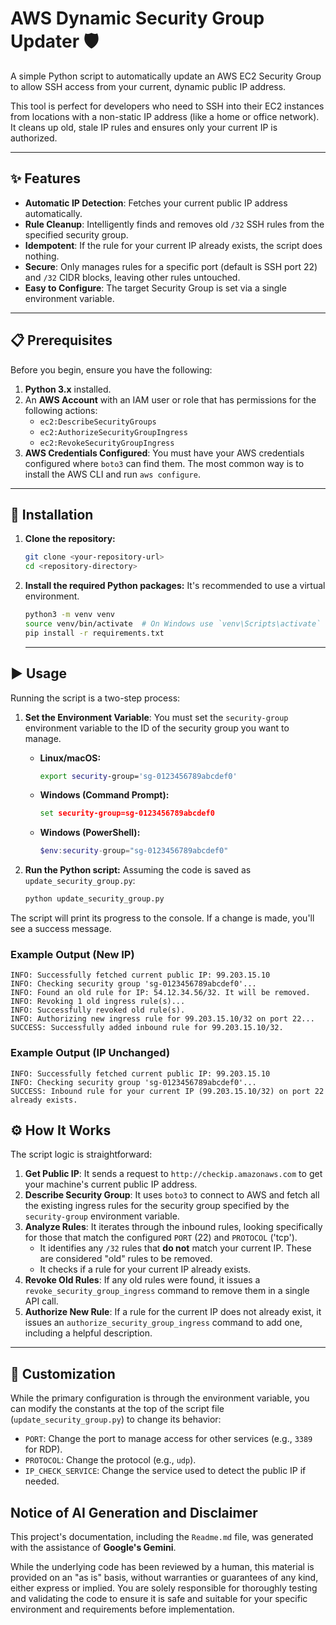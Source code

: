 # AWS Dynamic Security Group Updater 🛡️

A simple Python script to automatically update an AWS EC2 Security Group to allow SSH access from your current, dynamic public IP address.

This tool is perfect for developers who need to SSH into their EC2 instances from locations with a non-static IP address (like a home or office network). It cleans up old, stale IP rules and ensures only your current IP is authorized.

---

## ✨ Features

- **Automatic IP Detection**: Fetches your current public IP address automatically.
- **Rule Cleanup**: Intelligently finds and removes old `/32` SSH rules from the specified security group.
- **Idempotent**: If the rule for your current IP already exists, the script does nothing.
- **Secure**: Only manages rules for a specific port (default is SSH port 22) and `/32` CIDR blocks, leaving other rules untouched.
- **Easy to Configure**: The target Security Group is set via a single environment variable.

---

## 📋 Prerequisites

Before you begin, ensure you have the following:

1.  **Python 3.x** installed.
2.  An **AWS Account** with an IAM user or role that has permissions for the following actions:
    - `ec2:DescribeSecurityGroups`
    - `ec2:AuthorizeSecurityGroupIngress`
    - `ec2:RevokeSecurityGroupIngress`
3.  **AWS Credentials Configured**: You must have your AWS credentials configured where `boto3` can find them. The most common way is to install the AWS CLI and run `aws configure`.

---

## 🚀 Installation

1.  **Clone the repository:**

    ```bash
    git clone <your-repository-url>
    cd <repository-directory>
    ```

2.  **Install the required Python packages:**
    It's recommended to use a virtual environment.
    ```bash
    python3 -m venv venv
    source venv/bin/activate  # On Windows use `venv\Scripts\activate`
    pip install -r requirements.txt
    ```
    ***

## ▶️ Usage

Running the script is a two-step process:

1.  **Set the Environment Variable**:
    You must set the `security-group` environment variable to the ID of the security group you want to manage.

    - **Linux/macOS:**

      ```bash
      export security-group='sg-0123456789abcdef0'
      ```

    - **Windows (Command Prompt):**

      ```cmd
      set security-group=sg-0123456789abcdef0
      ```

    - **Windows (PowerShell):**
      ```powershell
      $env:security-group="sg-0123456789abcdef0"
      ```

2.  **Run the Python script:**
    Assuming the code is saved as `update_security_group.py`:
    ```bash
    python update_security_group.py
    ```

The script will print its progress to the console. If a change is made, you'll see a success message.

### Example Output (New IP)

```
INFO: Successfully fetched current public IP: 99.203.15.10
INFO: Checking security group 'sg-0123456789abcdef0'...
INFO: Found an old rule for IP: 54.12.34.56/32. It will be removed.
INFO: Revoking 1 old ingress rule(s)...
INFO: Successfully revoked old rule(s).
INFO: Authorizing new ingress rule for 99.203.15.10/32 on port 22...
SUCCESS: Successfully added inbound rule for 99.203.15.10/32.
```

### Example Output (IP Unchanged)

```
INFO: Successfully fetched current public IP: 99.203.15.10
INFO: Checking security group 'sg-0123456789abcdef0'...
SUCCESS: Inbound rule for your current IP (99.203.15.10/32) on port 22 already exists.
```

## ⚙️ How It Works

The script logic is straightforward:

1.  **Get Public IP**: It sends a request to `http://checkip.amazonaws.com` to get your machine's current public IP address.
2.  **Describe Security Group**: It uses `boto3` to connect to AWS and fetch all the existing ingress rules for the security group specified by the `security-group` environment variable.
3.  **Analyze Rules**: It iterates through the inbound rules, looking specifically for those that match the configured `PORT` (22) and `PROTOCOL` ('tcp').
    - It identifies any `/32` rules that **do not** match your current IP. These are considered "old" rules to be removed.
    - It checks if a rule for your current IP already exists.
4.  **Revoke Old Rules**: If any old rules were found, it issues a `revoke_security_group_ingress` command to remove them in a single API call.
5.  **Authorize New Rule**: If a rule for the current IP does not already exist, it issues an `authorize_security_group_ingress` command to add one, including a helpful description.

---

## 🔧 Customization

While the primary configuration is through the environment variable, you can modify the constants at the top of the script file (`update_security_group.py`) to change its behavior:

- `PORT`: Change the port to manage access for other services (e.g., `3389` for RDP).
- `PROTOCOL`: Change the protocol (e.g., `udp`).
- `IP_CHECK_SERVICE`: Change the service used to detect the public IP if needed.

## Notice of AI Generation and Disclaimer

This project's documentation, including the `Readme.md` file, was generated with the assistance of **Google's Gemini**.

While the underlying code has been reviewed by a human, this material is provided on an "as is" basis, without warranties or guarantees of any kind, either express or implied. You are solely responsible for thoroughly testing and validating the code to ensure it is safe and suitable for your specific environment and requirements before implementation.

